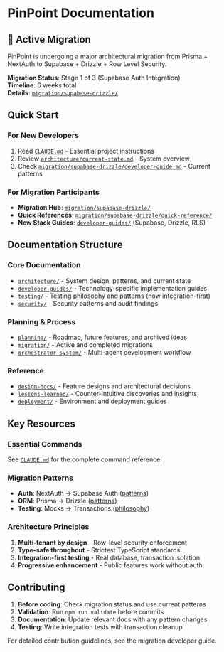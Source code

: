 # PinPoint Documentation

## 🚨 Active Migration

PinPoint is undergoing a major architectural migration from Prisma + NextAuth to Supabase + Drizzle + Row Level Security.

**Migration Status**: Stage 1 of 3 (Supabase Auth Integration)  
**Timeline**: 6 weeks total  
**Details**: [`migration/supabase-drizzle/`](./migration/supabase-drizzle/)

## Quick Start

### For New Developers

1. Read [`CLAUDE.md`](../CLAUDE.md) - Essential project instructions
2. Review [`architecture/current-state.md`](./architecture/current-state.md) - System overview
3. Check [`migration/supabase-drizzle/developer-guide.md`](./migration/supabase-drizzle/developer-guide.md) - Current patterns

### For Migration Participants

- **Migration Hub**: [`migration/supabase-drizzle/`](./migration/supabase-drizzle/)
- **Quick References**: [`migration/supabase-drizzle/quick-reference/`](./migration/supabase-drizzle/quick-reference/)
- **New Stack Guides**: [`developer-guides/`](./developer-guides/) (Supabase, Drizzle, RLS)

## Documentation Structure

### Core Documentation

- [`architecture/`](./architecture/) - System design, patterns, and current state
- [`developer-guides/`](./developer-guides/) - Technology-specific implementation guides
- [`testing/`](./testing/) - Testing philosophy and patterns (now integration-first)
- [`security/`](./security/) - Security patterns and audit findings

### Planning & Process

- [`planning/`](./planning/) - Roadmap, future features, and archived ideas
- [`migration/`](./migration/) - Active and completed migrations
- [`orchestrator-system/`](./orchestrator-system/) - Multi-agent development workflow

### Reference

- [`design-docs/`](./design-docs/) - Feature designs and architectural decisions
- [`lessons-learned/`](./lessons-learned/) - Counter-intuitive discoveries and insights
- [`deployment/`](./deployment/) - Environment and deployment guides

## Key Resources

### Essential Commands

See [`CLAUDE.md`](../CLAUDE.md) for the complete command reference.

### Migration Patterns

- **Auth**: NextAuth → Supabase Auth ([patterns](./migration/supabase-drizzle/quick-reference/auth-patterns.md))
- **ORM**: Prisma → Drizzle ([patterns](./migration/supabase-drizzle/quick-reference/prisma-to-drizzle.md))
- **Testing**: Mocks → Transactions ([philosophy](./testing/))

### Architecture Principles

1. **Multi-tenant by design** - Row-level security enforcement
2. **Type-safe throughout** - Strictest TypeScript standards
3. **Integration-first testing** - Real database, transaction isolation
4. **Progressive enhancement** - Public features work without auth

## Contributing

1. **Before coding**: Check migration status and use current patterns
2. **Validation**: Run `npm run validate` before commits
3. **Documentation**: Update relevant docs with any pattern changes
4. **Testing**: Write integration tests with transaction cleanup

For detailed contribution guidelines, see the migration developer guide.
